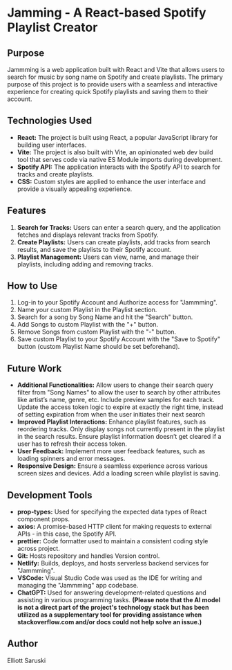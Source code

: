 # Jamming - A React-based Spotify Playlist Creator

## Purpose

Jammming is a web application built with React and Vite that allows users to search for music by song name on Spotify and create playlists. The primary purpose of this project is to provide users with a seamless and interactive experience for creating quick Spotify playlists and saving them to their account.

## Technologies Used

- **React:** The project is built using React, a popular JavaScript library for building user interfaces.
- **Vite:** The project is also built with Vite, an opinionated web dev build tool that serves code via native ES Module imports during development.
- **Spotify API:** The application interacts with the Spotify API to search for tracks and create playlists.
- **CSS:** Custom styles are applied to enhance the user interface and provide a visually appealing experience.

## Features

1. **Search for Tracks:** Users can enter a search query, and the application fetches and displays relevant tracks from Spotify.
2. **Create Playlists:** Users can create playlists, add tracks from search results, and save the playlists to their Spotify account.
3. **Playlist Management:** Users can view, name, and manage their playlists, including adding and removing tracks.

## How to Use

1. Log-in to your Spotify Account and Authorize access for "Jammming".
2. Name your custom Playlist in the Playlist section.
3. Search for a song by Song Name and hit the "Search" button.
4. Add Songs to custom Playlist with the "+" button.
5. Remove Songs from custom Playlist with the "-" button.
6. Save custom Playlist to your Spotify Account with the "Save to Spotify" button (custom Playlist Name should be set beforehand).

## Future Work

- **Additional Functionalities:** Allow users to change their search query filter from "Song Names" to allow the user to search by other attributes like artist’s name, genre, etc. Include preview samples for each track. Update the access token logic to expire at exactly the right time, instead of setting expiration from when the user initiates their next search
- **Improved Playlist Interactions:** Enhance playlist features, such as reordering tracks. Only display songs not currently present in the playlist in the search results. Ensure playlist information doesn’t get cleared if a user has to refresh their access token.
- **User Feedback:** Implement more user feedback features, such as loading spinners and error messages.
- **Responsive Design:** Ensure a seamless experience across various screen sizes and devices. Add a loading screen while playlist is saving.

## Development Tools

- **prop-types:** Used for specifying the expected data types of React component props.
- **axios:** A promise-based HTTP client for making requests to external APIs - in this case, the Spotify API.
- **prettier:** Code formatter used to maintain a consistent coding style across project.
- **Git:** Hosts repository and handles Version control.
- **Netlify:** Builds, deploys, and hosts serverless backend services for "Jammming".
- **VSCode:** Visual Studio Code was used as the IDE for writing and managing the "Jammming" app codebase.
- **ChatGPT:** Used for answering development-related questions and assisting in various programming tasks. **(Please note that the AI model is not a direct part of the project's technology stack but has been utilized as a supplementary tool for providing assistance when stackoverflow.com and/or docs could not help solve an issue.)**

## Author

Elliott Saruski
